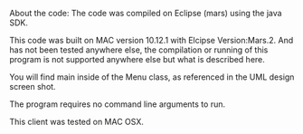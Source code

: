 About the code:
The code was compiled on Eclipse (mars) using the java SDK.

This code was built on MAC version 10.12.1 with Elcipse Version:Mars.2. And has not 
been tested anywhere else, the compilation or running of this program is not supported anywhere 
else but what is described here.

You will find main inside of the Menu class, as referenced in the UML design screen shot. 

The program requires no command line arguments to run.

This client was tested on MAC OSX.
